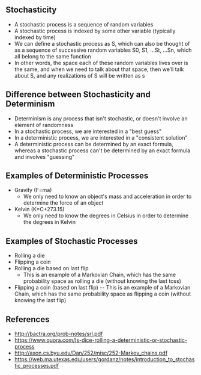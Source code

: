 ## Stochasticity
- A stochastic process is a sequence of random variables
- A stochastic process is indexed by some other variable (typically indexed by time)
- We can define a stochastic process as S, which can also be thought of as a sequence of successive random variables S0, S1, ...St, ...Sn, which all belong to the same function
- In other words, the space each of these random variables lives over is the same, and when we need to talk about that space, then we’ll talk about S, and any realizations of S will be written as s

## Difference between Stochasticity and Determinism
- Determinism is any process that isn't stochastic, or doesn't involve an element of randomness
- In a stochastic process, we are interested in a "best guess"
- In a deterministic process, we are interested in a "consistent solution"
- A deterministic process can be determined by an exact formula, whereas a stochastic process can't be determined by an exact formula and involves "guessing"

## Examples of Deterministic Processes
- Gravity (F=ma)
	- We only need to know an object's mass and acceleration in order to determine the force of an object
- Kelvin (K=C+273.15)
	- We only need to know the degrees in Celsius in order to determine the degrees in Kelvin

## Examples of Stochastic Processes
- Rolling a die
- Flipping a coin
- Rolling a die based on last flip
	- This is an example of a Markovian Chain, which has the same probability space as rolling a die (without knowing the last toss)
- Flipping a coin (based on last flip)
	-- This is an example of a Markovian Chain, which has the same probability space as flipping a coin (without knowing the last flip)

## References
- http://bactra.org/prob-notes/srl.pdf
- https://www.quora.com/Is-dice-rolling-a-deterministic-or-stochastic-process
- http://axon.cs.byu.edu/Dan/252/misc/252-Markov_chains.pdf
- https://web.ma.utexas.edu/users/gordanz/notes/introduction_to_stochastic_processes.pdf
